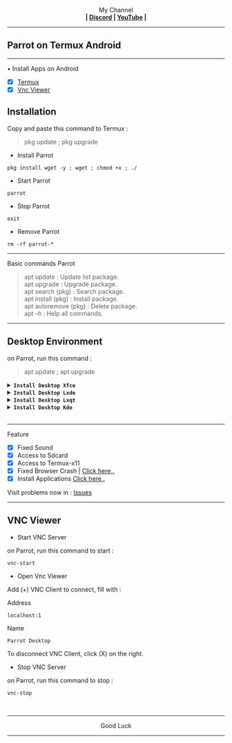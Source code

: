 
<p align="center">My Channel</br><b>
| <a href="https://discord.gg/GCehyym">Discord</a> | <a href="https://youtube.com/channel/UC3sLb7eZCu72iv3G1yUhUHQ">YouTube</a> |</b></p>

---
## Parrot on Termux Android

---
• Install Apps on Android
- [x] [Termux](https://apkcombo.com/id/termux/com.termux)
- [x] [Vnc Viewer](https://play.google.com/store/apps/details?id=com.realvnc.viewer.android)

## Installation

Copy and paste this command to Termux :
> pkg update ; pkg upgrade

* Install Parrot
```
pkg install wget -y ; wget ; chmod +x ; ./
```

* Start Parrot
```
parrot
```

* Stop Parrot
```
exit
```

* Remove Parrot
```
rm -rf parrot-*
```

---
Basic commands Parrot
> apt update : Update list package.</br>
> apt upgrade : Upgrade package.</br>
> apt search (pkg) : Search package.</br>
> apt install (pkg) : Install package.</br>
> apt autoremove (pkg) : Delete package.</br>
> apt -h : Help all commands.


---
## Desktop Environment

on Parrot, run this command :
> apt update ; apt upgrade

<details></br>
<summary><b><code>Install Desktop Xfce</code></b></summary>

![xfce](https://github.com/wahasa/Parrot/assets/69626847/2d5e0156-6f30-4518-9b8a-ccae486b7910)

```
apt install wget -y ; wget https://raw.githubusercontent.com/wahasa/Parrot/main/Desktop/de-xfce.sh ; chmod +x de-xfce.sh ; ./de-xfce.sh
```
</details>

<details></br>
<summary><b><code>Install Desktop Lxde</code></b></summary>

![lxde](https://github.com/wahasa/Parrot/assets/69626847/f73189ed-b0d6-4d56-8efb-103604de5aad)

```
apt install wget -y ; wget https://raw.githubusercontent.com/wahasa/Parrot/main/Desktop/de-lxde.sh ; chmod +x de-lxde.sh ; ./de-lxde.sh
```
</details>

<details></br>
<summary><b><code>Install Desktop Lxqt</code></b></summary>

![lxqt](https://github.com/wahasa/Parrot/assets/69626847/c4f59008-78da-4ad9-ba72-4c7f1b9a2a75)

```
apt install wget -y ; wget https://raw.githubusercontent.com/wahasa/Parrot/main/Desktop/de-lxqt.sh ; chmod +x de-lxqt.sh ; ./de-lxqt.sh
```
</details>

<details></br>
<summary><b><code>Install Desktop Kde</code></b></summary>

![kde](https://github.com/wahasa/Parrot/assets/69626847/44482c3d-5946-4882-bcad-941a6f1e1dad)

```
apt install wget -y ; wget https://raw.githubusercontent.com/wahasa/Parrot/main/Desktop/de-kde.sh ; chmod +x de-kde.sh ; ./de-kde.sh
```
</details>
</br>

---
Feature
- [x] Fixed Sound
- [x] Access to Sdcard
- [x] Access to Termux-x11
- [x] Fixed Browser Crash  | [Click here,.]()
- [x] Install Applications [Click here,.](https://github.com/wahasa/Parrot/tree/main/Apps)

Visit problems now in : [Issues](https://github.com/wahasa/Parrot/issues)

---
## VNC Viewer

* Start VNC Server

on Parrot, run this command to start :
```
vnc-start
```

* Open Vnc Viewer

Add (+) VNC Client to connect, fill with :

Address
```
localhost:1
```

Name
```
Parrot Desktop
```

To disconnect VNC Client, click (X) on the right.

* Stop VNC Server

on Parrot, run this command to stop :
```
vnc-stop
```

</br>

---
<p align="center">Good Luck</p>

---

